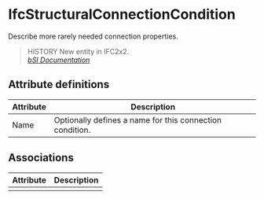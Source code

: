 IfcStructuralConnectionCondition
================================
Describe more rarely needed connection properties.  
  
> HISTORY  New entity in IFC2x2.  
[ _bSI
Documentation_](https://standards.buildingsmart.org/IFC/DEV/IFC4_2/FINAL/HTML/schema/ifcstructuralloadresource/lexical/ifcstructuralconnectioncondition.htm)


Attribute definitions
---------------------
| Attribute   | Description                                              |
|-------------|----------------------------------------------------------|
| Name        | Optionally defines a name for this connection condition. |

Associations
------------
| Attribute   | Description   |
|-------------|---------------|
|             |               |

